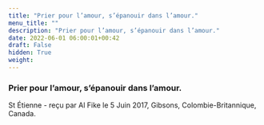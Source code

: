 ```yaml
---
title: "Prier pour l’amour, s’épanouir dans l’amour."
menu_title: ""
description: "Prier pour l’amour, s’épanouir dans l’amour."
date: 2022-06-01 06:00:01+00:42
draft: False
hidden: True
weight:
---
```

### Prier pour l’amour, s’épanouir dans l’amour.

St Étienne - reçu par Al Fike le 5 Juin 2017, Gibsons, Colombie-Britannique, Canada.



